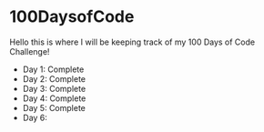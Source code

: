 # 100DaysofCode

Hello this is where I will be keeping track of my 100 Days of Code Challenge!

- Day 1: Complete
- Day 2: Complete
- Day 3: Complete
- Day 4: Complete
- Day 5: Complete
- Day 6: